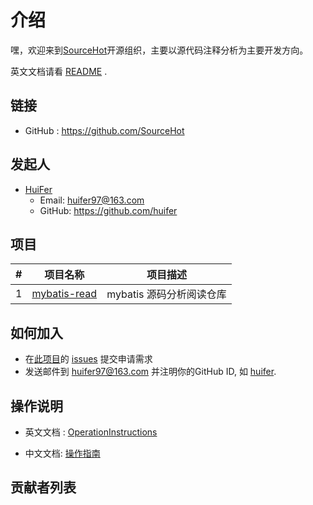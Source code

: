 # 介绍

嘿，欢迎来到[SourceHot](https://github.com/SourceHot)开源组织，主要以源代码注释分析为主要开发方向。

英文文档请看 [README](README.md) .

## 链接
- GitHub : https://github.com/SourceHot


## 发起人

- [HuiFer](https://github.com/huifer)
  - Email: huifer97@163.com
  - GitHub: https://github.com/huifer



## 项目

| # | 项目名称 | 项目描述 |
|---|---|---|
| 1    | [mybatis-read](https://github.com/SourceHot/mybatis-read) | mybatis 源码分析阅读仓库 |

## 如何加入

- 在[此项目](https://github.com/SourceHot/sourcehot.github.io)的 [issues](https://github.com/SourceHot/sourcehot.github.io/issues/1) 提交申请需求
- 发送邮件到 [huifer97@163.com](huifer97@163.com) 并注明你的GitHub ID, 如 [huifer](https://github.com/huifer).

## 操作说明

- 英文文档 : [OperationInstructions](OperationInstructions.md)

- 中文文档: [操作指南](OperationInstructions_CN.md)

## 贡献者列表